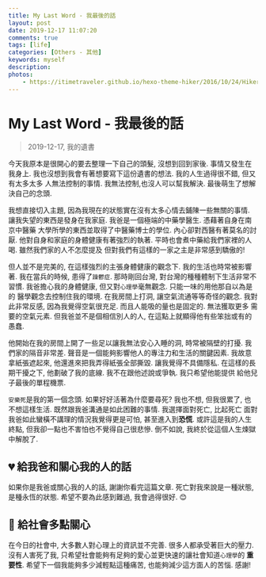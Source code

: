```yaml
---
title: My Last Word - 我最後的話
layout: post
date: 2019-12-17 11:07:20
comments: true
tags: [life]
categories: [Others - 其他]
keywords: myself
description: 
photos:
	- https://itimetraveler.github.io/hexo-theme-hiker/2016/10/24/Hiker%E4%B8%BB%E9%A2%98%E9%A2%84%E8%A7%88/homepage-index.png
---
```


# My Last Word - 我最後的話
> 2019-12-17, 我的遺書

今天我原本是很開心的要去整理一下自己的頭髮, 沒想到回到家後. 事情又發生在我身上.
我也沒想到我會有著想要寫下這份遺書的想法. 我的人生過得很不錯, 但又有太多太多
人無法控制的事情. 我無法控制,也沒人可以幫我解決. 最後萌生了想解決自己的念頭.

我想直接切入主題, 因為我現在的狀態實在沒有太多心情去鋪陳一些無關的事情. 
讓我失望的東西是發身在我家庭. 我爸是一個極端的中藥學醫生. 憑藉著自身在南京中醫藥
大學所學的東西並取得了中醫藥博士的學位. 內心卻對西醫有著莫名的討厭.
他對自身和家庭的身體健康有著強烈的執著. 平時也會煮中藥給我們家裡的人喝.
雖然我們家的人不怎麼提及 但對我們有這樣的一家之主是非常感到驕傲的!

但人並不是完美的, 在這樣強烈的主張身體健康的觀念下. 我的生活也時常被影響著.
我在當兵的時候, 患得了`躁鬱症`. 那時剛回台灣, 對台灣的種種體制下生活非常不習慣.
我爸擔心我的身體健康, 但又對`心理學`毫無觀念. 只能一味的用他那自以為是的
醫學觀念去控制住我的環境. 在我房間上打洞, 讓空氣流通等等奇怪的觀念. 
我對此非常反感, 因為我覺得空氣很充足. 而且人能吸的量也是固定的. 無法獲取更多
需要的空氣元素. 但我爸並不是個相信別人的人, 在這點上就顯得他有些笨拙或有的愚蠢.

他開始在我的房間上開了一些足以讓我無法安心入睡的洞, 時常被隔壁的打擾. 
我們家的隔音非常差. 聲音是一個能夠影響他人的專注力和生活的關鍵因素.
我故意拿紙張遮起來, 他還進來把我弄得紙張全部撕毀. 讓我覺得不具備隱私.
在這樣的長期干擾之下, 他劃破了我的底線. 我不在跟他述說或爭執. 我只希望他能提供
給他兒子最後的單程機票.

`安樂死`是我的第一個念頭. 如果好好活著為什麼要尋死? 我也不想, 但我很累了,
也不想這樣生活. 既然跟我爸溝通是如此困難的事情. 我選擇面對死亡, 比起死亡
面對我爸如此蠻橫不講理的情況我覺得更是可怕, 甚至進入到**恐慌**. 
或許這是我的人生終點, 但我卻一點也不害怕也不覺得自己很悲慘. 
倒不如說, 我終於從這個人生煉獄中解脫了.

## 💔 給我爸和關心我的人的話

如果你是我爸或關心我的人的話, 謝謝你看完這篇文章. 死亡對我來說是一種狀態,
是種永恆的狀態. 希望不要為此感到難過, 我會過得很好. :blush:

## 🙏 給社會多點關心

在今日的社會中, 大多數人對心理上的資訊並不完善. 很多人都承受著巨大的壓力.
沒有人害死了我, 只希望社會能夠有足夠的愛心並更快速的讓社會知道`心理學`的
**重要性**. 希望下一個我能夠多少減輕點這種痛苦, 也能夠減少這方面人的苦惱.
感謝!
